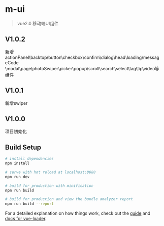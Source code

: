 # m-ui

> vue2.0 移动端UI组件

## V1.0.2
新增actionPanel\backtop\button\checkbox\confirm\dialog\head\loading\messageCode
\modal\page\photoSwiper\picker\popup\scroll\search\select\tag\tip\video等组件

## V1.0.1
新增swiper

## V1.0.0
项目初始化

## Build Setup

``` bash
# install dependencies
npm install

# serve with hot reload at localhost:8080
npm run dev

# build for production with minification
npm run build

# build for production and view the bundle analyzer report
npm run build --report
```

For a detailed explanation on how things work, check out the [guide](http://vuejs-templates.github.io/webpack/) and [docs for vue-loader](http://vuejs.github.io/vue-loader).
